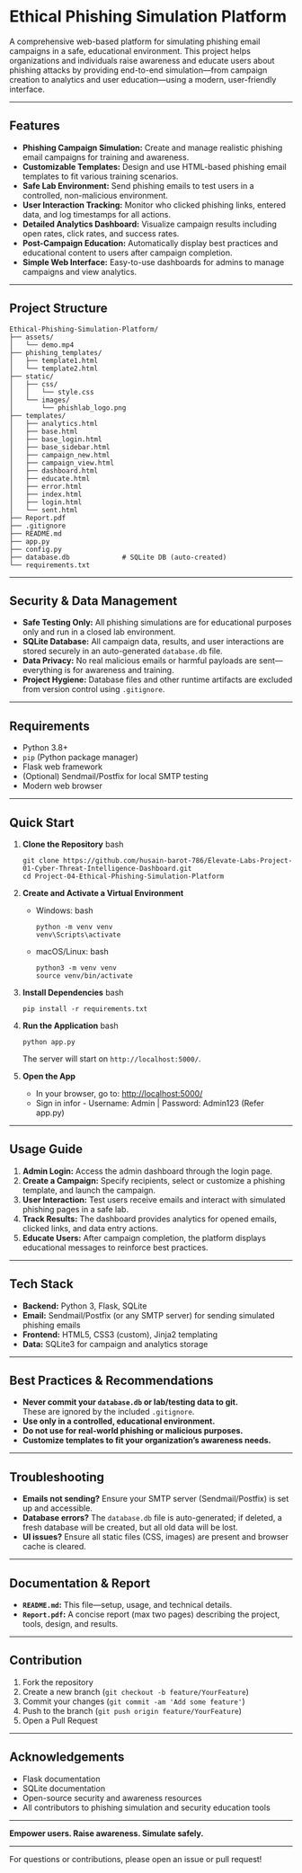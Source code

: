 # Ethical Phishing Simulation Platform

A comprehensive web-based platform for simulating phishing email campaigns in a safe, educational environment. This project helps organizations and individuals raise awareness and educate users about phishing attacks by providing end-to-end simulation—from campaign creation to analytics and user education—using a modern, user-friendly interface.

---

## Features

- **Phishing Campaign Simulation:** Create and manage realistic phishing email campaigns for training and awareness.
- **Customizable Templates:** Design and use HTML-based phishing email templates to fit various training scenarios.
- **Safe Lab Environment:** Send phishing emails to test users in a controlled, non-malicious environment.
- **User Interaction Tracking:** Monitor who clicked phishing links, entered data, and log timestamps for all actions.
- **Detailed Analytics Dashboard:** Visualize campaign results including open rates, click rates, and success rates.
- **Post-Campaign Education:** Automatically display best practices and educational content to users after campaign completion.
- **Simple Web Interface:** Easy-to-use dashboards for admins to manage campaigns and view analytics.

---

## Project Structure

```
Ethical-Phishing-Simulation-Platform/
├── assets/
│   └── demo.mp4
├── phishing_templates/
│   ├── template1.html
│   └── template2.html
├── static/
│   ├── css/
│   │   └── style.css
│   └── images/
│       └── phishlab_logo.png
├── templates/
│   ├── analytics.html
│   ├── base.html
│   ├── base_login.html
│   ├── base_sidebar.html
│   ├── campaign_new.html
│   ├── campaign_view.html
│   ├── dashboard.html
│   ├── educate.html
│   ├── error.html
│   ├── index.html
│   ├── login.html
│   └── sent.html
├── Report.pdf
├── .gitignore
├── README.md
├── app.py
├── config.py
├── database.db             # SQLite DB (auto-created)
└── requirements.txt
```

---

## Security & Data Management

- **Safe Testing Only:** All phishing simulations are for educational purposes only and run in a closed lab environment.
- **SQLite Database:** All campaign data, results, and user interactions are stored securely in an auto-generated `database.db` file.
- **Data Privacy:** No real malicious emails or harmful payloads are sent—everything is for awareness and training.
- **Project Hygiene:** Database files and other runtime artifacts are excluded from version control using `.gitignore`.

---

## Requirements

- Python 3.8+
- `pip` (Python package manager)
- Flask web framework
- (Optional) Sendmail/Postfix for local SMTP testing
- Modern web browser

---

## Quick Start

1. **Clone the Repository**
    bash
    ```
    git clone https://github.com/husain-barot-786/Elevate-Labs-Project-01-Cyber-Threat-Intelligence-Dashboard.git
    cd Project-04-Ethical-Phishing-Simulation-Platform
    ```

2. **Create and Activate a Virtual Environment**
    - Windows:
        bash
        ```
        python -m venv venv
        venv\Scripts\activate
        ```
    - macOS/Linux:
        bash
        ```
        python3 -m venv venv
        source venv/bin/activate
        ```

3. **Install Dependencies**
    bash
    ```
    pip install -r requirements.txt
    ```

5. **Run the Application**
    bash
    ```
    python app.py
    ```
    The server will start on `http://localhost:5000/`.

6. **Open the App**
    - In your browser, go to: [http://localhost:5000/](http://localhost:5000/)
    - Sign in infor - Username: Admin | Password: Admin123    (Refer app.py)

---

## Usage Guide

1. **Admin Login:** Access the admin dashboard through the login page.
2. **Create a Campaign:** Specify recipients, select or customize a phishing template, and launch the campaign.
3. **User Interaction:** Test users receive emails and interact with simulated phishing pages in a safe lab.
4. **Track Results:** The dashboard provides analytics for opened emails, clicked links, and data entry actions.
5. **Educate Users:** After campaign completion, the platform displays educational messages to reinforce best practices.

---

## Tech Stack

- **Backend:** Python 3, Flask, SQLite
- **Email:** Sendmail/Postfix (or any SMTP server) for sending simulated phishing emails
- **Frontend:** HTML5, CSS3 (custom), Jinja2 templating
- **Data:** SQLite3 for campaign and analytics storage

---

## Best Practices & Recommendations

- **Never commit your `database.db` or lab/testing data to git.**  
  These are ignored by the included `.gitignore`.
- **Use only in a controlled, educational environment.**
- **Do not use for real-world phishing or malicious purposes.**
- **Customize templates to fit your organization’s awareness needs.**

---

## Troubleshooting

- **Emails not sending?** Ensure your SMTP server (Sendmail/Postfix) is set up and accessible.
- **Database errors?** The `database.db` file is auto-generated; if deleted, a fresh database will be created, but all old data will be lost.
- **UI issues?** Ensure all static files (CSS, images) are present and browser cache is cleared.

---

## Documentation & Report

- **`README.md`:** This file—setup, usage, and technical details.
- **`Report.pdf`:** A concise report (max two pages) describing the project, tools, design, and results.

---

## Contribution

1. Fork the repository
2. Create a new branch (`git checkout -b feature/YourFeature`)
3. Commit your changes (`git commit -am 'Add some feature'`)
4. Push to the branch (`git push origin feature/YourFeature`)
5. Open a Pull Request

---

## Acknowledgements

- Flask documentation
- SQLite documentation
- Open-source security and awareness resources
- All contributors to phishing simulation and security education tools

---

**Empower users. Raise awareness. Simulate safely.**

---

For questions or contributions, please open an issue or pull request!
